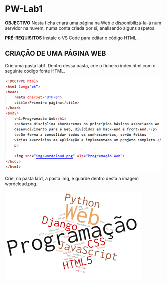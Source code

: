 # PW-Lab1

**OBJECTIVO**
Nesta ficha criará uma página na Web e disponibilizá-la-á num servidor na nuvem, numa conta criada por si, analisando alguns aspetos.


**PRÉ-REQUISITOS**
Instale o VS Code para editar o código HTML. 


## CRIAÇÃO DE UMA PÁGINA WEB
Crie uma pasta lab1. Dentro dessa pasta, crie o ficheiro index.html com o seguinte código fonte HTML.

![](index.png)

Crie, na pasta lab1, a pasta img, e guarde dentro desta a imagem  wordcloud.png.

![](wordcloud.png)


